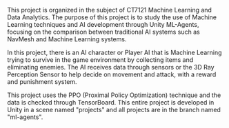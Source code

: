 This project is organized in the subject of CT7121 Machine Learning and Data Analytics. The purpose of this project is to study the use of Machine Learning techniques and AI development through Unity ML-Agents, focusing on the comparison between traditional AI systems such as NavMesh and Machine Learning systems.

In this project, there is an AI character or Player AI that is Machine Learning trying to survive in the game environment by collecting items and eliminating enemies. The AI ​​receives data through sensors or the 3D Ray Perception Sensor to help decide on movement and attack, with a reward and punishment system.

This project uses the PPO (Proximal Policy Optimization) technique and the data is checked through TensorBoard. This entire project is developed in Unity in a scene named "projects" and all projects are in the branch named "ml-agents".
